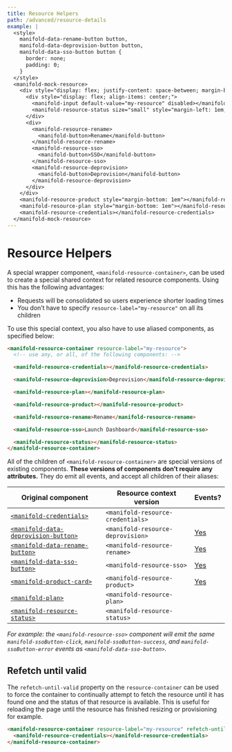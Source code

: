 ```yaml
---
title: Resource Helpers
path: /advanced/resource-details
example: |
  <style>
    manifold-data-rename-button button,
    manifold-data-deprovision-button button,
    manifold-data-sso-button button {
      border: none;
      padding: 0;
    }
  </style>
  <manifold-mock-resource>
    <div style="display: flex; justify-content: space-between; margin-bottom: 1em;">
      <div style="display: flex; align-items: center;">
        <manifold-input default-value="my-resource" disabled></manifold-input>
        <manifold-resource-status size="small" style="margin-left: 1em;"></manifold-resource-status>
      </div>
      <div>
        <manifold-resource-rename>
          <manifold-button>Rename</manifold-button>
        </manifold-resource-rename>
        <manifold-resource-sso>
          <manifold-button>SSO</manifold-button>
        </manifold-resource-sso>
        <manifold-resource-deprovision>
          <manifold-button>Deprovision</manifold-button>
        </manifold-resource-deprovision>
      </div>
    </div>
    <manifold-resource-product style="margin-bottom: 1em"></manifold-resource-product>
    <manifold-resource-plan style="margin-bottom: 1em"></manifold-resource-plan>
    <manifold-resource-credentials></manifold-resource-credentials>
  </manifold-mock-resource>
---
```


# Resource Helpers

A special wrapper component, `<manifold-resource-container>`, can be used to create a special shared
context for related resource components. Using this has the following advantages:

- Requests will be consolidated so users experience shorter loading times
- You don’t have to specify `resource-label="my-resource"` on all its children

To use this special context, you also have to use aliased components, as specified below:

```html
<manifold-resource-container resource-label="my-resource">
  <!-- use any, or all, of the following components: -->

  <manifold-resource-credentials></manifold-resource-credentials>

  <manifold-resource-deprovision>Deprovision</manifold-resource-deprovision>

  <manifold-resource-plan></manifold-resource-plan>

  <manifold-resource-product></manifold-resource-product>

  <manifold-resource-rename>Rename</manifold-resource-rename>

  <manifold-resource-sso>Launch Dashboard</manifold-resource-sso>

  <manifold-resource-status></manifold-resource-status>
</manifold-resource-container>
```

All of the children of `<manifold-resource-container>` are special versions of existing components.
**These versions of components don’t require any attributes.** They do emit all events, and accept
all children of their aliases:

| Original component                                  | Resource context version          | Events?             |
|-----------------------------------------------------|-----------------------------------|---------------------|
| [`<manifold-credentials>`][credentials]             | `<manifold-resource-credentials>` |                     |
| [`<manifold-data-deprovision-button>`][deprovision] | `<manifold-resource-deprovision>` | [Yes][deprovision]  |
| [`<manifold-data-rename-button>`][rename]           | `<manifold-resource-rename>`      | [Yes][rename]       |
| [`<manifold-data-sso-button>`][sso]                 | `<manifold-resource-sso>`         | [Yes][sso]          |
| [`<manifold-product-card>`][product-card]           | `<manifold-resource-product>`     | [Yes][product-card] |
| [`<manifold-plan>`][plan]                           | `<manifold-resource-plan>`        |                     |
| [`<manifold-resource-status>`][status]              | `<manifold-resource-status>`      |                     |

_For example: the `<manifold-resource-sso>` component will emit the same `manifold-ssoButton-click`,
`manifold-ssoButton-success`, and `manifold-ssoButton-error` events as
`<manifold-data-sso-button>`._

## Refetch until valid

The `refetch-until-valid` property on the `resource-container` can be used to force the container to
continually attempt to fetch the resource until it has found one and the status of that resource is
available. This is useful for reloading the page until the resource has finished resizing or
provisioning for example.

```html
<manifold-resource-container resource-label="my-resource" refetch-until-valid>
  <manifold-resource-credentials></manifold-resource-credentials>
</manifold-resource-container>
```

[credentials]: /components/credentials
[deprovision]: /data/deprovision-button
[plan]: /components/plan
[rename]: /data/rename-button
[resource-plan]: /components/manifold-resource-plan
[resource-product]: /components/manifold-resource-product
[product-card]: /components/manifold-product-card
[sso]: /data/sso-button
[status]: /components/resource-status/

